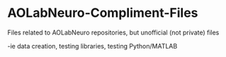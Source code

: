 # AOLabNeuro-Compliment-Files
Files related to AOLabNeuro repositories, but unofficial (not private) files

-ie data creation, testing libraries, testing Python/MATLAB
